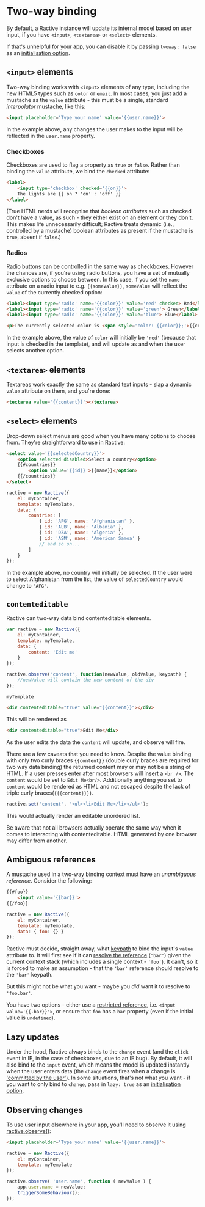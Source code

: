 # Two-way binding

By default, a Ractive instance will update its internal model based on user input, if you have `<input>`, `<textarea>` or `<select>` elements.

If that's unhelpful for your app, you can disable it by passing `twoway: false` as an [initialisation option](options.md).


## `<input>` elements

Two-way binding works with `<input>` elements of any type, including the new HTML5 types such as `color` or `email`. In most cases, you just add a mustache as the `value` attribute - this must be a single, standard *interpolator* mustache, like this:

```html
<input placeholder='Type your name' value='{{user.name}}'>
```

In the example above, any changes the user makes to the input will be reflected in the `user.name` property.

### Checkboxes

Checkboxes are used to flag a property as `true` or `false`. Rather than binding the `value` attribute, we bind the `checked` attribute:

```html
<label>
	<input type='checkbox' checked='{{on}}'>
	The lights are {{ on ? 'on' : 'off' }}
</label>
```

(True HTML nerds will recognise that *boolean attributes* such as checked don't have a value, as such - they either exist on an element or they don't. This makes life unnecessarily difficult; Ractive treats dynamic (i.e., controlled by a mustache) boolean attributes as present if the mustache is `true`, absent if `false`.)

### Radios

Radio buttons can be controlled in the same way as checkboxes. However the chances are, if you're using radio buttons, you have a set of mutually exclusive options to choose between. In this case, if you set the `name` attribute on a radio input to e.g. `{{someValue}}`, `someValue` will reflect the `value` of the currently checked option:

```html
<label><input type='radio' name='{{color}}' value='red' checked> Red</label>
<label><input type='radio' name='{{color}}' value='green'> Green</label>
<label><input type='radio' name='{{color}}' value='blue'> Blue</label>

<p>The currently selected color is <span style='color: {{color}};'>{{color}}</span></p>
```

In the example above, the value of `color` will initially be `'red'` (because that input is checked in the template), and will update as and when the user selects another option.


## `<textarea>` elements

Textareas work exactly the same as standard text inputs - slap a dynamic `value` attribute on them, and you're done:

```html
<textarea value='{{content}}'></textarea>
```


## `<select>` elements

Drop-down select menus are good when you have many options to choose from. They're straightforward to use in Ractive:

```html
<select value='{{selectedCountry}}'>
	<option selected disabled>Select a country</option>
	{{#countries}}
		<option value='{{id}}'>{{name}}</option>
	{{/countries}}
</select>
```

```js
ractive = new Ractive({
	el: myContainer,
	template: myTemplate,
	data: {
		countries: [
			{ id: 'AFG', name: 'Afghanistan' },
			{ id: 'ALB', name: 'Albania' },
			{ id: 'DZA', name: 'Algeria' },
			{ id: 'ASM', name: 'American Samoa' }
			// and so on...
		]
	}
});
```

In the example above, no country will initially be selected. If the user were to select Afghanistan from the list, the value of `selectedCountry` would change to `'AFG'`.

## `contenteditable`

Ractive can two-way data bind contenteditable elements.

```js
var ractive = new Ractive({
	el: myContainer,
	template: myTemplate,
	data: {
		content: 'Edit me'
	}
});

ractive.observe('content', function(newValue, oldValue, keypath) {
	//newValue will contain the new content of the div
});
```

`myTemplate`
```html
<div contenteditable="true" value="{{content}}"></div>
```

This will be rendered as
```html
<div contenteditable="true">Edit Me</div>
```

As the user edits the data the `content` will update, and observe will fire.

There are a few caveats that you need to know. Despite the value binding with only two curly braces `{{content}}` (double curly braces are required for two way data binding) the returned content may or may not be a string of HTML. If a user presses enter after most browsers will insert a `<br />`. The `content` would be set to `Edit Me<br/>`. Additionally anything you set to `content` would be rendered as HTML and not escaped despite the lack of triple curly braces(`{{{content}}}`).

```js
ractive.set('content', '<ul><li>Edit Me</li></ul>');
```
This would actually render an editable unordered list.

Be aware that not all browsers actually operate the same way when it comes to interacting with contenteditable. HTML generated by one browser may differ from another.

## Ambiguous references

A mustache used in a two-way binding context must have an *unambiguous reference*. Consider the following:

```html
{{#foo}}
	<input value='{{bar}}'>
{{/foo}}
```

```js
ractive = new Ractive({
	el: myContainer,
	template: myTemplate,
	data: { foo: {} }
});
```

Ractive must decide, straight away, what [keypath](keypaths.md) to bind the input's `value` attribute to. It will first see if it can [resolve the reference](references.md) (`'bar'`) given the current context stack (which includes a single context - `'foo'`). It can't, so it is forced to make an assumption - that the `'bar'` reference should resolve to the `'bar'` keypath.

But this might not be what you want - maybe you *did* want it to resolve to `'foo.bar'`.

You have two options - either use a [restricted reference](mustaches.md#restricted-references), i.e. `<input value='{{.bar}}'>`, or ensure that `foo` has a `bar` property (even if the initial value is `undefined`).

## Lazy updates

Under the hood, Ractive always binds to the `change` event (and the `click` event in IE, in the case of checkboxes, due to an IE bug). By default, it will also bind to the `input` event, which means the model is updated instantly when the user enters data (the `change` event fires when a change is ['committed by the user'](https://developer.mozilla.org/en-US/docs/Web/Reference/Events/change)). In some situations, that's not what you want - if you want to only bind to `change`, pass in `lazy: true` as an [initialisation option](options.md#twoway).

## Observing changes

To use user input elsewhere in your app, you'll need to observe it using [ractive.observe()](ractive.observe().md):

```html
<input placeholder='Type your name' value='{{user.name}}'>
```

```js
ractive = new Ractive({
	el: myContainer,
	template: myTemplate
});

ractive.observe( 'user.name', function ( newValue ) {
	app.user.name = newValue;
	triggerSomeBehaviour();
});
```
